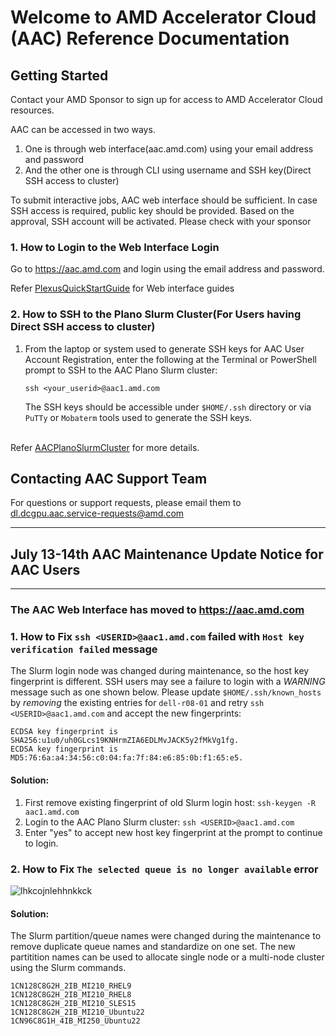 # Welcome to AMD Accelerator Cloud (AAC) Reference Documentation

## Getting Started
Contact your AMD Sponsor to sign up for access to AMD Accelerator Cloud resources.

AAC can be accessed in two ways.
1. One is through web interface(aac.amd.com) using your email address and password
2. And the other one is through CLI using username and SSH key(Direct SSH access to cluster)

To submit interactive jobs, AAC web interface should be sufficient.
In case SSH access is required, public key should be provided. Based on the approval, SSH account will be activated. Please check with your sponsor

### 1. How to Login to the Web Interface Login
Go to https://aac.amd.com and login using the email address and password.</br>

Refer [PlexusQuickStartGuide](https://github.com/amddcgpuce/AMDAcceleratorCloudGuides/tree/main/PlexusQuickStartGuide) for Web interface guides
### 2. How to SSH to the Plano Slurm Cluster(For Users having Direct SSH access to cluster)
1. From the laptop or system used to generate SSH keys for AAC User Account Registration, enter the following at the Terminal or PowerShell prompt to SSH to the AAC Plano Slurm cluster:
   ```
   ssh <your_userid>@aac1.amd.com
   ```
   The SSH keys should be accessible under `$HOME/.ssh` directory or via `PuTTy` or `Mobaterm` tools used to generate the SSH keys.

<br/>Refer [AACPlanoSlurmCluster](https://github.com/amddcgpuce/AMDAcceleratorCloudGuides/tree/main/AACPlanoSlurmCluster) for more details.
## Contacting AAC Support Team
For questions or support requests, please email them to dl.dcgpu.aac.service-requests@amd.com

***
## July 13-14th AAC Maintenance Update Notice for AAC Users
***

### The AAC Web Interface has moved to https://aac.amd.com 

### 1. How to Fix `ssh <USERID>@aac1.amd.com` failed with `Host key verification failed` message
The Slurm login node was changed during maintenance, so the host key fingerprint is different. SSH users may see a failure to login with a *WARNING* message such as one shown below. Please update `$HOME/.ssh/known_hosts` by *removing* the existing entries for `dell-r08-01` and retry `ssh <USERID>@aac1.amd.com`  and accept the new fingerprints:
```
ECDSA key fingerprint is SHA256:u1u0/uh0GLcs19KNHrmZIA6EDLMvJACK5y2fMkVg1fg.
ECDSA key fingerprint is MD5:76:6a:a4:34:56:c0:04:fa:7f:84:e6:85:0b:f1:65:e5.
```
#### Solution: 
1. First remove existing fingerprint of old Slurm login host: `ssh-keygen -R aac1.amd.com`
2. Login to the AAC Plano Slurm cluster: `ssh <USERID>@aac1.amd.com`
3. Enter "yes" to accept new host key fingerprint at the prompt to continue to login. 

### 2. How to Fix `The selected queue is no longer available` error
![lhkcojnlehhnkkck](https://github.com/amddcgpuce/AMDAcceleratedCloudGuides/assets/79542249/78c41680-49eb-4d59-bead-00d2b0a5f30e)

#### Solution:
The Slurm partition/queue names were changed during the maintenance to remove duplicate queue names and standardize on one set. The new partitition names can be used to allocate single node or a multi-node cluster using the Slurm commands.
```
1CN128C8G2H_2IB_MI210_RHEL9
1CN128C8G2H_2IB_MI210_RHEL8
1CN128C8G2H_2IB_MI210_SLES15
1CN128C8G2H_2IB_MI210_Ubuntu22
1CN96C8G1H_4IB_MI250_Ubuntu22
```



